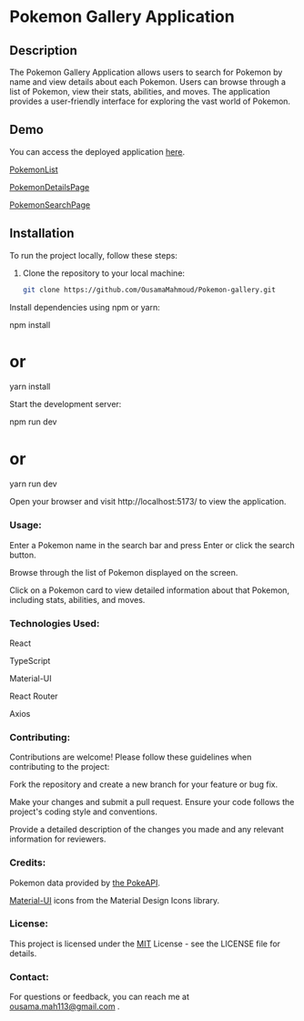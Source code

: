 # Pokemon Gallery Application

## Description
The Pokemon Gallery Application allows users to search for Pokemon by name and view details about each Pokemon.
Users can browse through a list of Pokemon, view their stats, abilities, and moves.
The application provides a user-friendly interface for exploring the vast world of Pokemon.

## Demo
You can access the deployed application [here](https://pokemon-gallery-cu8a.vercel.app/).

[PokemonList](https://github.com/OusamaMahmoud/Pokemon-gallery/blob/main/public/PokemonImages/pokemonsList.png)

[PokemonDetailsPage](https://github.com/OusamaMahmoud/Pokemon-gallery/blob/main/public/PokemonImages/pokemonDetailsPage.png)

[PokemonSearchPage](https://github.com/OusamaMahmoud/Pokemon-gallery/blob/main/public/PokemonImages/PokemonSearchPage.png)


## Installation
To run the project locally, follow these steps:

1. Clone the repository to your local machine:
   ```bash
   git clone https://github.com/OusamaMahmoud/Pokemon-gallery.git

Install dependencies using npm or yarn:

npm install
# or
yarn install

Start the development server:

npm run dev 
# or
yarn run dev

Open your browser and visit  http://localhost:5173/ to view the application.

### Usage:
Enter a Pokemon name in the search bar and press Enter or click the search button.

Browse through the list of Pokemon displayed on the screen.

Click on a Pokemon card to view detailed information about that Pokemon, including stats, abilities, and moves.

### Technologies Used:
React

TypeScript

Material-UI

React Router

Axios

### Contributing:
Contributions are welcome! Please follow these guidelines when contributing to the project:

Fork the repository and create a new branch for your feature or bug fix.

Make your changes and submit a pull request. Ensure your code follows the project's coding style and conventions.

Provide a detailed description of the changes you made and any relevant information for reviewers.

### Credits:
Pokemon data provided by [the PokeAPI](https://pokeapi.co/).

[Material-UI](https://mui.com/material-ui/material-icons/) icons from the Material Design Icons library.

### License:
This project is licensed under the [MIT](https://opensource.org/license/mit) License - see the LICENSE file for details.

### Contact:
For questions or feedback, you can reach me at ousama.mah113@gmail.com .
